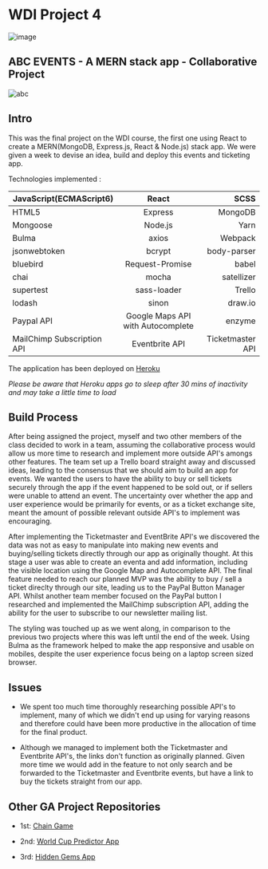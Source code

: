 # WDI Project 4

![image](https://ga-dash.s3.amazonaws.com/production/assets/logo-9f88ae6c9c3871690e33280fcf557f33.png)

## ABC EVENTS - A MERN stack app - Collaborative Project

![abc](https://github.com/sayersb/WDI-PROJECT-4/blob/master/abcevents1.gif?raw=true)



## Intro


This was the final project on the WDI course, the first one using React to create a MERN(MongoDB, Express.js, React & Node.js) stack app. We were given a week to devise an idea, build and deploy this events and ticketing app.


Technologies implemented : 


| JavaScript(ECMAScript6)        | React          | SCSS  |
| ------------- |:-------------:| -----:|
| HTML5      | Express | MongoDB |
| Mongoose      | Node.js      |   Yarn |
| Bulma |   axios   |    Webpack |
| jsonwebtoken | bcrypt     |    body-parser |
| bluebird | Request-Promise     |    babel |
| chai | mocha     |    satellizer |
| supertest | sass-loader     |    Trello |
| lodash | sinon     |    draw.io |
| Paypal API | Google Maps API with Autocomplete     |    enzyme |
| MailChimp Subscription API | Eventbrite API     |    Ticketmaster API |

The application has been deployed on [Heroku](https://abc-events.herokuapp.com) 

*Please be aware that Heroku apps go to sleep after 30 mins of inactivity and may take a little time to load*



## Build Process 


After being assigned the project, myself and two other members of the class decided to work in a team, assuming the collaborative process would allow us more time to research and implement more outside API's amongs other features. The team set up a Trello board straight away and discussed ideas, leading to the consensus that we should aim to build an app for events. We wanted the users to have the ability to buy or sell tickets securely through the app if the event happened to be sold out, or if sellers were unable to attend an event. The uncertainty over whether the app and user experience would be primarily for events, or as a ticket exchange site, meant the amount of possible relevant outside API's to implement was encouraging.


After implementing the Ticketmaster and EventBrite API's we discovered the data was not as easy to manipulate into making new events and buying/selling tickets directly through our app as originally thought. At this stage a user was able to create an eventa and add information, including the visible location using the Google Map and Autocomplete API. The final feature needed to reach our planned MVP was the ability to buy / sell a ticket direclty through our site, leading us to the PayPal Button Manager API. Whilst another team member focused on the PayPal button I researched and implemented the MailChimp subscription API, adding the ability for the user to subscribe to our newsletter mailing list.


The styling was touched up as we went along, in comparison to the previous two projects where this was left until the end of the week. Using Bulma as the framework helped to make the app responsive and usable on mobiles, despite the user experience focus being on a laptop screen sized browser. 




## Issues



  * We spent too much time thoroughly researching possible API's to implement, many of which we didn't end up using for varying reasons and therefore could have been more productive in the allocation of time for the final product.  
  
  
  * Although we managed to implement both the Ticketmaster and Eventbrite API's, the links don't function as originally planned. Given more time we would add in the feature to not only search and be forwarded to the Ticketmaster and Eventbrite events, but have a link to buy the tickets straight from our app.

  
  
##  Other GA Project Repositories



  * 1st: [Chain Game](https://github.com/sayersb/project-1-wdi)


  * 2nd: [World Cup Predictor App](https://github.com/sayersb/project-2-wdi)


  * 3rd: [Hidden Gems App](https://github.com/sayersb/WDI34_PROJECT_3)
